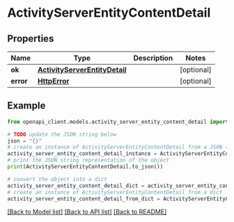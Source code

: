 # ActivityServerEntityContentDetail


## Properties

Name | Type | Description | Notes
------------ | ------------- | ------------- | -------------
**ok** | [**ActivityServerEntityDetail**](ActivityServerEntityDetail.md) |  | [optional] 
**error** | [**HttpError**](HttpError.md) |  | [optional] 

## Example

```python
from openapi_client.models.activity_server_entity_content_detail import ActivityServerEntityContentDetail

# TODO update the JSON string below
json = "{}"
# create an instance of ActivityServerEntityContentDetail from a JSON string
activity_server_entity_content_detail_instance = ActivityServerEntityContentDetail.from_json(json)
# print the JSON string representation of the object
print(ActivityServerEntityContentDetail.to_json())

# convert the object into a dict
activity_server_entity_content_detail_dict = activity_server_entity_content_detail_instance.to_dict()
# create an instance of ActivityServerEntityContentDetail from a dict
activity_server_entity_content_detail_from_dict = ActivityServerEntityContentDetail.from_dict(activity_server_entity_content_detail_dict)
```
[[Back to Model list]](../README.md#documentation-for-models) [[Back to API list]](../README.md#documentation-for-api-endpoints) [[Back to README]](../README.md)


